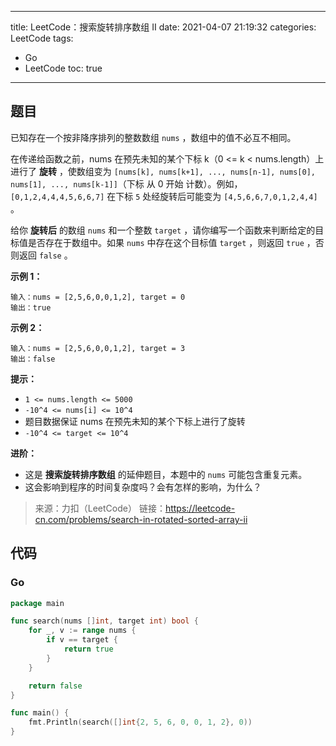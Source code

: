 ----
title: LeetCode：搜索旋转排序数组 II
date: 2021-04-07 21:19:32
categories: LeetCode
tags: 
- Go
- LeetCode
toc: true
----

## 题目

已知存在一个按非降序排列的整数数组 `nums` ，数组中的值不必互不相同。

在传递给函数之前，nums 在预先未知的某个下标 k（0 <= k < nums.length）上进行了 **旋转** ，使数组变为 `[nums[k], nums[k+1], ..., nums[n-1], nums[0], nums[1], ..., nums[k-1]]`（下标 从 0 开始 计数）。例如， `[0,1,2,4,4,4,5,6,6,7]` 在下标 `5` 处经旋转后可能变为 `[4,5,6,6,7,0,1,2,4,4]` 。

给你 **旋转后** 的数组 `nums` 和一个整数 `target` ，请你编写一个函数来判断给定的目标值是否存在于数组中。如果 `nums` 中存在这个目标值 `target` ，则返回 `true` ，否则返回 `false` 。

<!-- more -->

**示例 1：**

```
输入：nums = [2,5,6,0,0,1,2], target = 0
输出：true
```

**示例 2：**

```
输入：nums = [2,5,6,0,0,1,2], target = 3
输出：false
```

**提示：**

- `1 <= nums.length <= 5000`
- `-10^4 <= nums[i] <= 10^4`
- 题目数据保证 nums 在预先未知的某个下标上进行了旋转
- `-10^4 <= target <= 10^4`

**进阶：**

- 这是 **搜索旋转排序数组** 的延伸题目，本题中的 `nums` 可能包含重复元素。
- 这会影响到程序的时间复杂度吗？会有怎样的影响，为什么？

> 来源：力扣（LeetCode）
> 链接：https://leetcode-cn.com/problems/search-in-rotated-sorted-array-ii

## 代码

### Go

```go
package main

func search(nums []int, target int) bool {
	for _, v := range nums {
		if v == target {
			return true
		}
	}

	return false
}

func main() {
	fmt.Println(search([]int{2, 5, 6, 0, 0, 1, 2}, 0))
}
```
